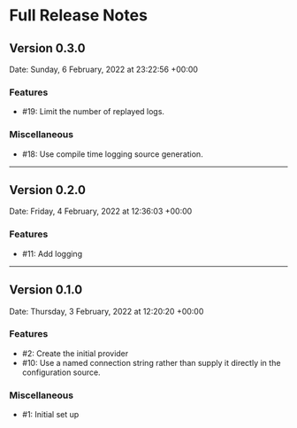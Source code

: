 # Full Release Notes

## Version 0.3.0

Date: Sunday, 6 February, 2022 at 23:22:56 +00:00

### Features

- #19: Limit the number of replayed logs.

### Miscellaneous

- #18: Use compile time logging source generation.

---


## Version 0.2.0

Date: Friday, 4 February, 2022 at 12:36:03 +00:00

### Features

- #11: Add logging

---


## Version 0.1.0

Date: Thursday, 3 February, 2022 at 12:20:20 +00:00

### Features

- #2: Create the initial provider
- #10: Use a named connection string rather than supply it directly in the configuration source.

### Miscellaneous

- #1: Initial set up



